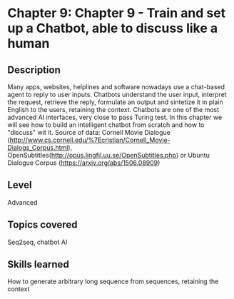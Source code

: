 # Chapter 9: Chapter 9 - Train and set up a Chatbot, able to discuss like a human


## Description
Many apps, websites, helplines and software nowadays use a chat-based agent to reply to user inputs. Chatbots understand the user input, interpret the request, retrieve the reply, formulate an output and sintetize it in plain English to the users, retaining the context. Chatbots are one of the most advanced AI interfaces, very close to pass Turing test. In this chapter we will see how to build an intelligent chatbot from scratch and how to "discuss" wit it. Source of data: Cornell Movie Dialogue (http://www.cs.cornell.edu/%7Ecristian/Cornell_Movie-Dialogs_Corpus.html), OpenSubtitles(http://opus.lingfil.uu.se/OpenSubtitles.php) or Ubuntu Dialogue Corpus (https://arxiv.org/abs/1506.08909)

## Level
Advanced


## Topics covered
Seq2seq, chatbot AI

## Skills learned
How to generate arbitrary long sequence from sequences, retaining the context
